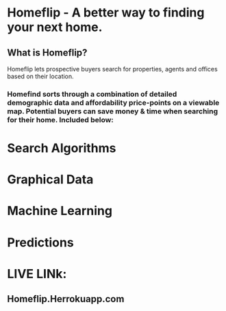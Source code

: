 # Homeflip - A better way to finding your next home.

## What is Homeflip?
Homeflip lets prospective buyers search for properties, agents and offices based on their location.

### Homefind sorts through a combination of detailed demographic data and affordability price-points on a viewable map. Potential buyers can save money & time when searching for their home. Included below:

# Search Algorithms
# Graphical Data
# Machine Learning 
# Predictions


# LIVE LINk:
## Homeflip.Herrokuapp.com





